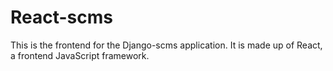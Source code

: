 # React-scms
This is the frontend for the Django-scms application. It is made up of React, a frontend JavaScript framework.
